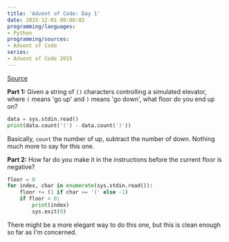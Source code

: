 ```yaml
---
title: 'Advent of Code: Day 1'
date: 2015-12-01 00:00:02
programming/languages:
- Python
programming/sources:
- Advent of Code
series:
- Advent of Code 2015
---
```

<a href="http://adventofcode.com/day/1">Source</a>

**Part 1:** Given a string of `()` characters controlling a simulated elevator, where `(` means 'go up' and `)` means 'go down', what floor do you end up on?

<!--more-->

```python
data = sys.stdin.read()
print(data.count('(') - data.count(')'))
```

Basically, `count` the number of up, subtract the number of down. Nothing much more to say for this one.

**Part 2:** How far do you make it in the instructions before the current floor is negative?

```python
floor = 0
for index, char in enumerate(sys.stdin.read()):
    floor += (1 if char == '(' else -1)
    if floor < 0:
        print(index)
        sys.exit(0)
```

There might be a more elegant way to do this one, but this is clean enough so far as I'm concerned.
